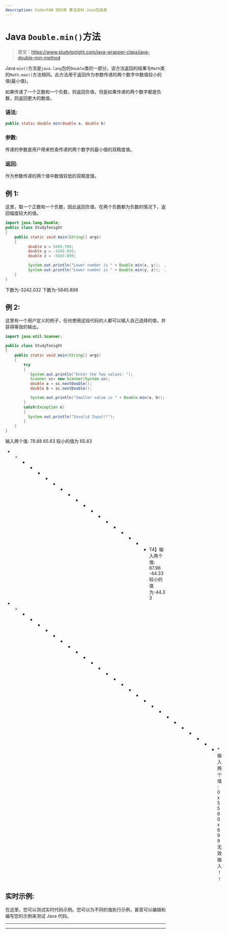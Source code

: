 ```yaml
---
description: CoderFAN 资料库 算法资料 Java包装类
---
```


# Java `Double.min()`方法

> 原文：<https://www.studytonight.com/java-wrapper-class/java-double-min-method>

Java `min()`方法是`java.lang`包的`Double`类的一部分。该方法返回的结果与`Math`类的`Math.max()`方法相同。此方法用于返回作为参数传递的两个数字中数值较小的值(最小值)。

如果传递了一个正数和一个负数，则返回负值，但是如果传递的两个数字都是负数，则返回更大的数值。

### 语法:

```java
public static double min(double a, double b) 
```

### 参数:

传递的参数是用户用来检查传递的两个数字的最小值的双精度值。

### 返回:

作为参数传递的两个值中数值较低的双精度值。

## 例 1:

这里，取一个正数和一个负数，因此返回负值，在两个负数都为负数的情况下，返回幅度较大的值。

```java
import java.lang.Double;
public class StudyTonight 
{  
    public static void main(String[] args) 
    {            
          double x = 5485.704;  
          double y = -3242.032; 
          double z = -5645.899;

          System.out.println("Lower number is " + Double.min(x, y));  // print the larger number between x and y 
          System.out.println("Lower number is " + Double.min(y, z));  // print the larger number between y and z
    }  
}
```

下数为-3242.032
下数为-5645.899

## 例 2:

这里有一个用户定义的例子，任何使用这段代码的人都可以输入自己选择的值，并获得等效的输出。

```java
import java.util.Scanner; 

public class StudyTonight
{  
    public static void main(String[] args) 
    {  
        try
        {
           System.out.println("Enter the Two values: ");  
           Scanner sc= new Scanner(System.in);  
           double a = sc.nextDouble();  
           double b = sc.nextDouble();  

           System.out.println("Smaller value is " + Double.min(a, b)); //Print the larger number between a and b           
        }
        catch(Exception e)
        {
          System.out.println("Invalid Input!!");
        }         
    }  
} 
```

输入两个值:
78.88 65.63
较小的值为 65.63
* * * * * * * * * * * * * * * * * * * T4】输入两个值:
87.98 -44.33
较小的值为-44.33
* * * * * * * * * * * * * * * * * * * * * * * * * * * * *输入两个值:
0x556 0x699
无效输入！！

## 实时示例:

在这里，您可以测试实时代码示例。您可以为不同的值执行示例，甚至可以编辑和编写您的示例来测试 Java 代码。

* * *

* * *